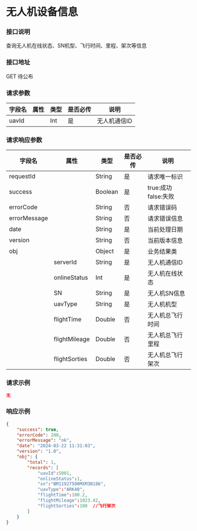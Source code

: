 # 无人机设备信息

<!-- ### 无人机设备信息接口 
*更新时间： 2024-12-13* -->

### 接口说明

查询无人机在线状态、SN机型、飞行时间、里程、架次等信息

### 接口地址

GET
待公布


### 请求参数

|字段名			|属性	    |类型	|是否必传	|说明          |
|---------------|-----------|-------|-----------|--------------|
|uavId			|		    |Int	|是			|无人机通信ID  |

### 请求响应参数

|字段名	 		|属性	    	|类型	|是否必传	|说明	               |
|---------------|---------------|-------|-----------|----------------------|
|requestId		|				|String	|是			|请求唯一标识          |
|success		|				|Boolean|是			|true:成功 false:失败  |
|errorCode		|				|String	|否			|请求错误码            |
|errorMessage	|				|String	|否			|请求错误信息          |
|date		   	| 				|String	|是			|当前处理日期          |
|version		|				|String	|否			|当前版本信息          |
|obj			|				|Object	|是			|业务结果类            |
|				|serverId		|String	|是			|无人机通信ID          |
|				|onlineStatus	|Int	|是			|无人机在线状态        |
|				|SN             |String |是			|无人机SN信息          |
|               |uavType        |String |是         |无人机机型            |
|               |flightTime     |Double |否         |无人机总飞行时间      |
|               |flightMileage  |Double |否         |无人机总飞行里程      |
|				|flightSorties	|Double	|否         |无人机总飞行架次      |
	
### 请求示例

```json
无
```

### 响应示例

```json
{
	"success": true,
	"errorCode": 200,
	"errorMessage": "ok",
	"date": "2024-03-22 11:31:03",
	"version": "1.0",
	"obj": {
		"total": 1,
		"records": [
			"uavId":5001,
			"onlineStatus":1,  
			"sn":"BM11927500MXM3N186",
			"uavType":"ARK40",
			"flightTime":100.2,
			"flightMileage":1023.42,
			"flightSorties":100  //飞行架次
		]
	}
}

```